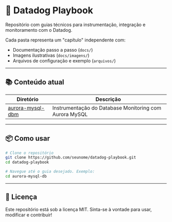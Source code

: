 # 📘 Datadog Playbook

Repositório com guias técnicos para instrumentação, integração e monitoramento com o Datadog.

Cada pasta representa um "capítulo" independente com:
- Documentação passo a passo (`docs/`)
- Imagens ilustrativas (`docs/imagens/`)
- Arquivos de configuração e exemplo (`arquivos/`)

---

## 📚 Conteúdo atual

| Diretório                  | Descrição                                           |
|----------------------------|----------------------------------------------------|
| [aurora-mysql-dbm](aurora-mysql-dbm/) | Instrumentação do Database Monitoring com Aurora MySQL |

---

## 📦 Como usar

```bash
# Clone o repositório
git clone https://github.com/seunome/datadog-playbook.git
cd datadog-playbook

# Navegue até o guia desejado. Exemplo:
cd aurora-mysql-db
```

---

## 📄 Licença

Este repositório está sob a licença MIT. Sinta-se à vontade para usar, modificar e contribuir!